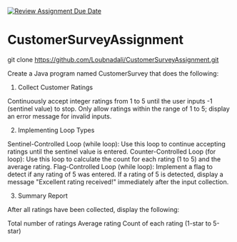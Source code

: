 [![Review Assignment Due Date](https://classroom.github.com/assets/deadline-readme-button-22041afd0340ce965d47ae6ef1cefeee28c7c493a6346c4f15d667ab976d596c.svg)](https://classroom.github.com/a/BKt9C0xl)
# CustomerSurveyAssignment
git clone https://github.com/Loubnadali/CustomerSurveyAssignment.git



Create a Java program named CustomerSurvey that does the following:




1. Collect Customer Ratings

Continuously accept integer ratings from 1 to 5 until the user inputs -1 (sentinel value) to stop.
Only allow ratings within the range of 1 to 5; display an error message for invalid inputs.




2. Implementing Loop Types

Sentinel-Controlled Loop (while loop): Use this loop to continue accepting ratings until the sentinel value is entered.
Counter-Controlled Loop (for loop): Use this loop to calculate the count for each rating (1 to 5) and the average rating.
Flag-Controlled Loop (while loop): Implement a flag to detect if any rating of 5 was entered. If a rating of 5 is detected, display a message "Excellent rating received!" immediately after the input collection.




3. Summary Report


After all ratings have been collected, display the following:

Total number of ratings
Average rating
Count of each rating (1-star to 5-star)
